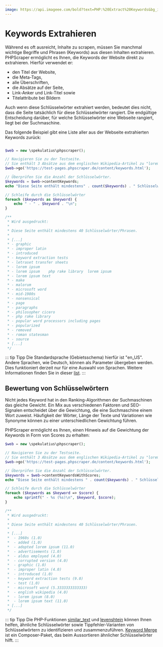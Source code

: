 ```yaml
---
image: https://api.imageee.com/bold?text=PHP:%20Extract%20Keywords&bg_image=https://images.unsplash.com/photo-1542762933-ab3502717ce7
---
```


# Keywords Extrahieren

Während es oft ausreicht, Inhalte zu scrapen, müssen Sie manchmal wichtige Begriffe und Phrasen (Keywords) aus diesen Inhalten extrahieren. PHPScraper ermöglicht es Ihnen, die Keywords der Website direkt zu extrahieren. Hierfür verwendet er:

- den Titel der Website,
- die Meta-Tags,
- alle Überschriften,
- die Absätze auf der Seite,
- Link-Anker und Link-Titel sowie
- Titelattribute bei Bildern

Auch wenn diese Schlüsselwörter extrahiert werden, bedeutet dies nicht, dass die Seite tatsächlich für diese Schlüsselwörter rangiert. Die endgültige Entscheidung darüber, für welche Schlüsselwörter eine Webseite rangiert, liegt bei der Suchmaschine.

Das folgende Beispiel gibt eine Liste aller aus der Webseite extrahierten Keywords zurück:

```PHP

$web = new \spekulatius\phpscraper();

// Navigieren Sie zu der Testseite.
// Sie enthält 3 Absätze aus dem englischen Wikipedia-Artikel zu "lorem ipsum".
$web->go('https://test-pages.phpscraper.de/content/keywords.html');

// Überprüfen Sie die Anzahl der Schlüsselwörter.
$keywords = $web->contentKeywords;
echo "Diese Seite enthält mindestens" . count($keywords) . " Schlüsselwörter/Phrasen.\n\n";

// Schleife durch die Schlüsselwörter
foreach ($keywords as $keyword) {
    echo " - " . $keyword . "\n";
}

/**
 * Wird ausgedruckt:
 *
 * Diese Seite enthält mindestens 40 Schlüsselwörter/Phrasen.
 *
 * [...]
 * - graphic
 * - improper latin
 * - introduced
 * - keyword extraction tests
 * - letraset transfer sheets
 * - lorem ipsum
 * - lorem ipsum    php rake library  lorem ipsum
 * - lorem ipsum text
 * - make
 * - malorum
 * - microsoft word
 * - mid-1980s
 * - nonsensical
 * - page
 * - paragraphs
 * - philosopher cicero
 * - php rake library
 * - popular word processors including pages
 * - popularized
 * - removed
 * - roman statesman
 * - source
 * [...]
 */
```

::: tip Tipp
Die Standardsprache (Gebietsschema) hierfür ist "en_US". Andere Sprachen, wie Deutsch, können als Parameter übergeben werden. Dies funktioniert derzeit nur für eine Auswahl von Sprachen. Weitere Informationen finden Sie in dieser [list](https://github.com/Donatello-za/rake-php-plus#currently-supported-languages).
:::


## Bewertung von Schlüsselwörtern

Nicht jedes Keyword hat in den Ranking-Algorithmen der Suchmaschinen das gleiche Gewicht. Ein Mix aus verschiedenen Faktoren und SEO-Signalen entscheidet über die Gewichtung, die eine Suchmaschine einem Wort zuweist. Häufigkeit der Wörter, Länge der Texte und Variationen wie Synonyme können zu einer unterschiedlichen Gewichtung führen.

PHPScraper ermöglicht es Ihnen, einen Hinweis auf die Gewichtung der Keywords in Form von Scores zu erhalten:

```PHP
$web = new \spekulatius\phpscraper();

// Navigieren Sie zu der Testseite.
// Sie enthält 3 Absätze aus dem englischen Wikipedia-Artikel zu "lorem ipsum".
$web->go('https://test-pages.phpscraper.de/content/keywords.html');

// Überprüfen Sie die Anzahl der Schlüsselwörter.
$keywords = $web->contentKeywordsWithScores;
echo "Diese Seite enthält mindestens " . count($keywords) . " Schlüsselwörter/Phrasen.\n\n";

// Schleife durch die Schlüsselwörter
foreach ($keywords as $keyword => $score) {
    echo sprintf(" - %s (%s)\n", $keyword, $score);
}

/**
 * Wird ausgedruckt:
 *
 * Diese Seite enthält mindestens 40 Schlüsselwörter/Phrasen.
 *
 * [...]
 *  - 1960s (1.0)
 *  - added (1.0)
 *  - adopted lorem ipsum (11.0)
 *  - advertisements (1.0)
 *  - aldus employed (4.0)
 *  - corrupted version (4.0)
 *  - graphic (1.0)
 *  - improper latin (4.0)
 *  - introduced (1.0)
 *  - keyword extraction tests (9.0)
 *  - test (1.0)
 *  - microsoft word (5.3333333333333)
 *  - english wikipedia (4.0)
 *  - lorem ipsum (8.0)
 *  - lorem ipsum text (11.0)
 * [...]
 */
```

::: tip Tipp
Die PHP-Funktionen [similar_text](https://www.php.net/manual/en/function.similar-text.php) und [levenshtein](https://www.php.net/manual/en/function.levenshtein.php) können Ihnen helfen, ähnliche Schlüsselwörter sowie Tippfehler-Varianten von Schlüsselwörtern zu identifizieren und zusammenzuführen. [Keyword Merge](https://github.com/spekulatius/keyword-merge) ist ein Composer-Paket, das beim Aussortieren ähnlicher Schlüsselwörter hilft.
:::
